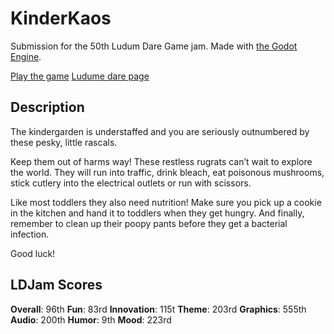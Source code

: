 # KinderKaos

Submission for the 50th Ludum Dare Game jam. Made with [the Godot Engine](https://godotengine.org/).

[Play the game](https://daredemon.itch.io/kinderkaos)
[Ludume dare page](https://ldjam.com/events/ludum-dare/50/kinderkaos)

## Description
The kindergarden is understaffed and you are seriously outnumbered by these pesky, little rascals.

Keep them out of harms way! These restless rugrats can’t wait to explore the world. They will run into traffic, drink bleach, eat poisonous mushrooms, stick cutlery into the electrical outlets or run with scissors.

Like most toddlers they also need nutrition! Make sure you pick up a cookie in the kitchen and hand it to toddlers when they get hungry. And finally, remember to clean up their poopy pants before they get a bacterial infection.

Good luck!

## LDJam Scores

**Overall**: 96th
**Fun**: 83rd
**Innovation**: 115t
**Theme**: 203rd
**Graphics**: 555th
**Audio**: 200th
**Humor**: 9th
**Mood**: 223rd
